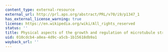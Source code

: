 ```yaml
---
content_type: external-resource
external_url: http://prl.aps.org/abstract/PRL/v70/i9/p1347_1
has_external_license_warning: true
license: https://en.wikipedia.org/wiki/All_rights_reserved
status: ''
title: Physical aspects of the growth and regulation of microtubule structures
uid: 010cdcb4-a8ea-4d9c-a5cb-1b15618db9a1
wayback_url: ''
---
```

